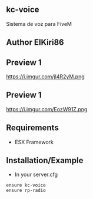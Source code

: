 ## kc-voice
 Sistema de voz para FiveM

## Author ElKiri86

## Preview 1
https://i.imgur.com/jl4R2yM.png

## Preview 1
https://i.imgur.com/EozW91Z.png

## Requirements
 - ESX Framework

## Installation/Example
- In your server.cfg

```
ensure kc-voice
ensure rp-radio
```
